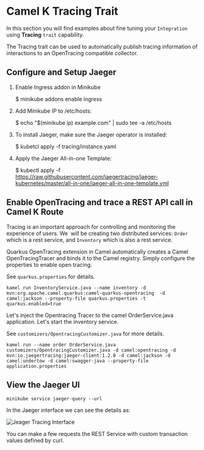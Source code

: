 # Camel K Tracing Trait

In this section you will find examples about fine tuning your `Integration` using **Tracing** `trait` capability.

The Tracing trait can be used to automatically publish tracing information of interactions to an OpenTracing compatible collector.

## Configure and Setup Jaeger

1. Enable Ingress addon in Minikube 

    $ minikube addons enable ingress

2. Add Minikube IP to /etc/hosts:

    $ echo "$(minikube ip) example.com" | sudo tee -a /etc/hosts

3. To install Jaeger, make sure the Jaeger operator is installed:

    $ kubetcl apply -f tracing/instance.yaml

4. Apply the Jaeger All-in-one Template:

    $ kubectl apply -f https://raw.githubusercontent.com/jaegertracing/jaeger-kubernetes/master/all-in-one/jaeger-all-in-one-template.yml


## Enable OpenTracing and trace a REST API call in Camel K Route 

Tracing is an important approach for controlling and monitoring the experience of users. We  will be creating two distributed services: `Order` which is a rest service, and `Inventory` which is also a rest service.

Quarkus OpenTracing extension in Camel automatically creates a Camel OpenTracingTracer and binds it to the Camel registry. Simply configure the properties to enable open tracing.

See `quarkus.properties` for details.

    kamel run InventoryService.java --name inventory -d mvn:org.apache.camel.quarkus:camel-quarkus-opentracing  -d camel:jackson --property-file quarkus.properties -t quarkus.enabled=true

Let's inject the Opentracing Tracer to the camel OrderService.java application. Let's start the inventory service. 

See `customizers/OpentracingCustomizer.java` for more details. 

    kamel run --name order OrderService.java customizers/OpentracingCustomizer.java -d camel:opentracing -d mvn:io.jaegertracing:jaeger-client:1.2.0 -d camel:jackson -d camel:undertow -d camel:swagger-java --property-file application.properties

## View the Jaeger UI 

    minikube service jaeger-query --url

In the Jaeger interface we can see the details as:

![Jeager Tracing Interface](interface/jaegerInterface.png)

You can make a few requests the REST Service with custom transaction values defined by curl. 
